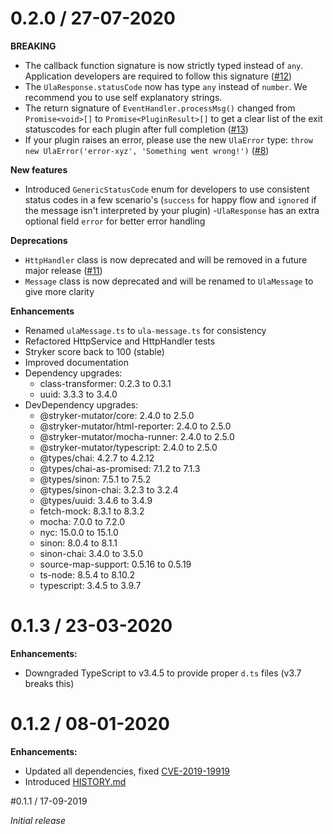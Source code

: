 # 0.2.0 / 27-07-2020

**BREAKING**
- The callback function signature is now strictly typed instead of `any`. Application developers are required to follow this signature ([#12](https://github.com/rabobank-blockchain/universal-ledger-agent/issues/12))
- The `UlaResponse.statusCode` now has type `any` instead of `number`. We recommend you to use self explanatory strings.
- The return signature of `EventHandler.processMsg()` changed from `Promise<void>[]` to `Promise<PluginResult>[]` to get a clear list of the exit statuscodes for each plugin after full completion ([#13](https://github.com/rabobank-blockchain/universal-ledger-agent/issues/13))
- If your plugin raises an error, please use the new `UlaError` type: `throw new UlaError('error-xyz', 'Something went wrong!')` ([#8](https://github.com/rabobank-blockchain/universal-ledger-agent/issues/8))

**New features**
- Introduced `GenericStatusCode` enum for developers to use consistent status codes in a few scenario's (`success` for happy flow and `ignored` if the message isn't interpreted by your plugin)
-`UlaResponse` has an extra optional field `error` for better error handling

**Deprecations**
- `HttpHandler` class is now deprecated and will be removed in a future major release ([#11](https://github.com/rabobank-blockchain/universal-ledger-agent/issues/11))
- `Message` class is now deprecated and will be renamed to `UlaMessage` to give more clarity

**Enhancements**
- Renamed `ulaMessage.ts` to `ula-message.ts` for consistency
- Refactored HttpService and HttpHandler tests
- Stryker score back to 100 (stable)
- Improved documentation
- Dependency upgrades:
  - class-transformer: 0.2.3 to 0.3.1
  - uuid: 3.3.3 to 3.4.0
- DevDependency upgrades:
  - @stryker-mutator/core: 2.4.0 to 2.5.0
  - @stryker-mutator/html-reporter: 2.4.0 to 2.5.0
  - @stryker-mutator/mocha-runner: 2.4.0 to 2.5.0
  - @stryker-mutator/typescript: 2.4.0 to 2.5.0
  - @types/chai: 4.2.7 to 4.2.12
  - @types/chai-as-promised: 7.1.2 to 7.1.3
  - @types/sinon: 7.5.1 to 7.5.2
  - @types/sinon-chai: 3.2.3 to 3.2.4
  - @types/uuid: 3.4.6 to 3.4.9
  - fetch-mock: 8.3.1 to 8.3.2
  - mocha: 7.0.0 to 7.2.0
  - nyc: 15.0.0 to 15.1.0
  - sinon: 8.0.4 to 8.1.1
  - sinon-chai: 3.4.0 to 3.5.0
  - source-map-support: 0.5.16 to 0.5.19
  - ts-node: 8.5.4 to 8.10.2
  - typescript: 3.4.5 to 3.9.7

# 0.1.3 / 23-03-2020

**Enhancements:**
- Downgraded TypeScript to v3.4.5 to provide proper `d.ts` files (v3.7 breaks this)

# 0.1.2 / 08-01-2020

**Enhancements:**
- Updated all dependencies, fixed [CVE-2019-19919](https://github.com/advisories/GHSA-w457-6q6x-cgp9)
- Introduced [HISTORY.md](HISTORY.md)

#0.1.1 / 17-09-2019

*Initial release*
